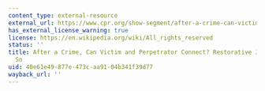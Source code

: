 ```yaml
---
content_type: external-resource
external_url: https://www.cpr.org/show-segment/after-a-crime-can-victim-and-perpetrator-connect-restorative-justice-hopes-so/
has_external_license_warning: true
license: https://en.wikipedia.org/wiki/All_rights_reserved
status: ''
title: After a Crime, Can Victim and Perpetrator Connect? Restorative Justice Hopes
  So
uid: 40e61e49-877e-473c-aa91-04b341f39d77
wayback_url: ''
---
```

